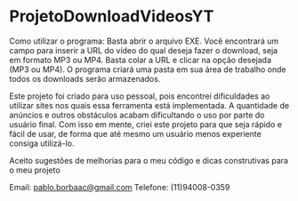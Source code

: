 # ProjetoDownloadVideosYT
Como utilizar o programa:
Basta abrir o arquivo EXE. Você encontrará um campo para inserir a URL do vídeo do qual deseja fazer o download, seja em formato MP3 ou MP4. Basta colar a URL e clicar na opção desejada (MP3 ou MP4). O programa criará uma pasta em sua área de trabalho onde todos os downloads serão armazenados.

Este projeto foi criado para uso pessoal, pois encontrei dificuldades ao utilizar sites nos quais essa ferramenta está implementada. A quantidade de anúncios e outros obstáculos acabam dificultando o uso por parte do usuário final. Com isso em mente, criei este projeto para que seja rápido e fácil de usar, de forma que até mesmo um usuário menos experiente consiga utilizá-lo.

Aceito sugestões de melhorias para o meu código e dicas construtivas para o meu projeto

Email: pablo.borbaac@gmail.com 
Telefone: (11)94008-0359
